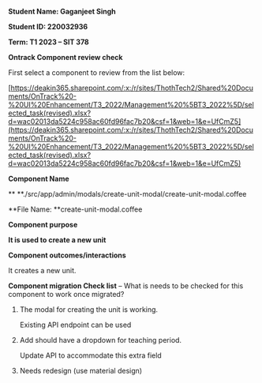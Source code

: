 
**Student Name: Gaganjeet Singh**

**Student ID: 220032936**

**Term:  T1 2023 – SIT 378**

**Ontrack Component review check**

First select a component to review from the list below:

[https://deakin365.sharepoint.com/:x:/r/sites/ThothTech2/Shared%20Documents/OnTrack%20-%20UI%20Enhancement/T3_2022/Management%20%5BT3_2022%5D/selected_task(revised).xlsx?d=wac02013da5224c958ac60fd96fac7b20&csf=1&web=1&e=UfCmZ5](https://deakin365.sharepoint.com/:x:/r/sites/ThothTech2/Shared%20Documents/OnTrack%20-%20UI%20Enhancement/T3_2022/Management%20%5BT3_2022%5D/selected_task(revised).xlsx?d=wac02013da5224c958ac60fd96fac7b20&csf=1&web=1&e=UfCmZ5)

**Component Name**

** **./src/app/admin/modals/create-unit-modal/create-unit-modal.coffee

**File Name: **create-unit-modal.coffee

**Component purpose**

**It is used to create a new unit**

**Component outcomes/interactions**

It creates a new unit.

**Component migration Check list** – What is needs to be checked for this component to work once migrated?



1. The modal for creating the unit is working.

    Existing API endpoint can be used

2. Add should have a dropdown for teaching period.

    Update API to accommodate this extra field

3. Needs redesign (use material design)